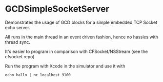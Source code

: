 # GCDSimpleSocketServer
Demonstrates the usage of GCD blocks for a simple embedded TCP Socket echo server.

All runs in the main thread in an event driven fashion, hence no hassles with thread sync.

It's easier to program in comparison with CFSocket/NSStream (see the cfsocket repo)

Run the program with Xcode in the simulator and use it with

`echo hallo | nc localhost 9100`
